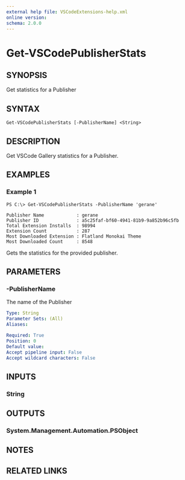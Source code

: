 ```yaml
---
external help file: VSCodeExtensions-help.xml
online version: 
schema: 2.0.0
---
```


# Get-VSCodePublisherStats
## SYNOPSIS
Get statistics for a Publisher

## SYNTAX

```
Get-VSCodePublisherStats [-PublisherName] <String>
```

## DESCRIPTION
Get VSCode Gallery statistics for a Publisher. 

## EXAMPLES

### Example 1
```
PS C:\> Get-VSCodePublisherStats -PublisherName 'gerane'

Publisher Name            : gerane
Publisher ID              : a5c25faf-bf60-4941-81b9-9a852b96c5fb
Total Extension Installs  : 98994
Extension Count           : 287
Most Downloaded Extension : Flatland Monokai Theme
Most Downloaded Count     : 8548

```

Gets the statistics for the provided publisher.

## PARAMETERS

### -PublisherName
The name of the Publisher

```yaml
Type: String
Parameter Sets: (All)
Aliases: 

Required: True
Position: 0
Default value: 
Accept pipeline input: False
Accept wildcard characters: False
```

## INPUTS

### String


## OUTPUTS

### System.Management.Automation.PSObject


## NOTES

## RELATED LINKS

